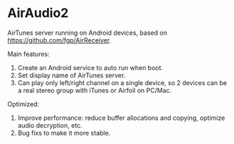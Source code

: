 # AirAudio2
AirTunes server running on Android devices, based on https://github.com/fgp/AirReceiver.

Main features:
1. Create an Android service to auto run when boot.
2. Set display name of AirTunes server.
3. Can play only left/right channel on a single device, so 2 devices can be a real stereo group with iTunes or Airfoil on PC/Mac.

Optimized:
1. Improve performance: reduce buffer allocations and copying, optimize audio decryption, etc.
2. Bug fixs to make it more stable.
